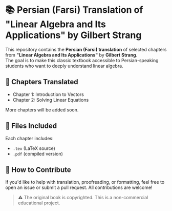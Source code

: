 # 📚 Persian (Farsi) Translation of "Linear Algebra and Its Applications" by Gilbert Strang

This repository contains the **Persian (Farsi) translation** of selected chapters from **"Linear Algebra and Its Applications"** by **Gilbert Strang**.  
The goal is to make this classic textbook accessible to Persian-speaking students who want to deeply understand linear algebra.

## 📖 Chapters Translated
- Chapter 1: Introduction to Vectors
- Chapter 2: Solving Linear Equations

More chapters will be added soon.

## 📁 Files Included
Each chapter includes:
- `.tex` (LaTeX source)
- `.pdf` (compiled version)

## 🤝 How to Contribute
If you'd like to help with translation, proofreading, or formatting, feel free to open an issue or submit a pull request. All contributions are welcome!


> ⚠️ The original book is copyrighted. This is a non-commercial educational project.

